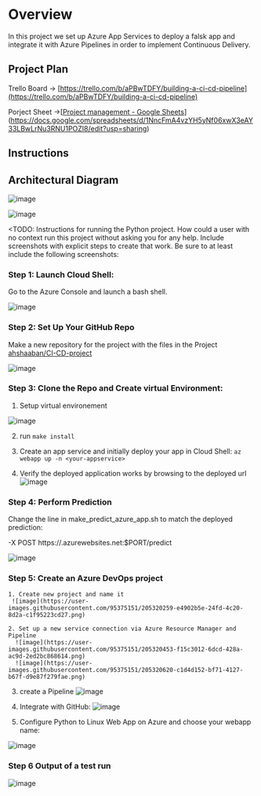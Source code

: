 # Overview

In this project we set up Azure App Services to deploy a falsk app and integrate it with Azure Pipelines in order to implement Continuous Delivery.

## Project Plan

Trello Board -> [https://trello.com/b/aPBwTDFY/building-a-ci-cd-pipeline](https://trello.com/b/aPBwTDFY/building-a-ci-cd-pipeline)

Porject Sheet ->[[Project management - Google Sheets](https://docs.google.com/spreadsheets/d/1NncFmA4vzYH5yNf06xwX3eAY33LBwLrNu3RNU1POZI8/edit#gid=489099311)](https://docs.google.com/spreadsheets/d/1NncFmA4vzYH5yNf06xwX3eAY33LBwLrNu3RNU1POZI8/edit?usp=sharing)

## Instructions


 ## Architectural Diagram

![image](https://user-images.githubusercontent.com/95375151/205433504-26092f88-30b1-42fa-8bec-e829f3ece8fa.png)


![image](https://user-images.githubusercontent.com/95375151/205130650-19f481e2-f0b2-49aa-bb15-e805d6143c34.png)
                                

<TODO:  Instructions for running the Python project.  How could a user with no context run this project without asking you for any help.  Include screenshots with explicit steps to create that work. Be sure to at least include the following screenshots:

### Step 1: Launch Cloud Shell:

Go to the Azure Console and launch a bash shell.

![image](https://user-images.githubusercontent.com/95375151/205315252-6ca944a6-3507-404a-9722-68f2d4837b82.png)

### Step 2: Set Up Your GitHub Repo 
Make a new repository for the project with the files in the Project  [ ahshaaban/CI-CD-project](https://github.com/ahshaaban/CI-CD-project)

![image](https://user-images.githubusercontent.com/95375151/205316206-260e951c-d4c4-43e7-acd3-03c599514c58.png)

### Step 3: Clone the Repo and Create virtual Environment:

  1. Setup virtual environement

![image](https://user-images.githubusercontent.com/95375151/205317504-101e4fee-0686-4eda-80be-21435b3e4d61.png)

   2. run ```make install```

   3. Create an app service and initially deploy your app in Cloud Shell:
    ```az webapp up -n <your-appservice>```

   4. Verify the deployed application works by browsing to the deployed url
      ![image](https://user-images.githubusercontent.com/95375151/205319243-cce34bc1-3b7a-4da8-a531-7a088f8e14ff.png)
      
### Step 4: Perform Prediction

Change the line in make_predict_azure_app.sh to match the deployed prediction:

-X POST https://<yourappname>.azurewebsites.net:$PORT/predict

![image](https://user-images.githubusercontent.com/95375151/205319601-faf8cc6e-0093-4901-a91d-b796ac0f42eb.png)
  
  ### Step 5: Create an Azure DevOps project
    1. Create new project and name it
     ![image](https://user-images.githubusercontent.com/95375151/205320259-e4902b5e-24fd-4c20-8d2a-c1f95223cd27.png)
  
    2. Set up a new service connection via Azure Resource Manager and Pipeline
      ![image](https://user-images.githubusercontent.com/95375151/205320453-f15c3012-6dcd-428a-ac9d-2ed2bc868614.png)
      ![image](https://user-images.githubusercontent.com/95375151/205320620-c1d4d152-bf71-4127-b67f-d9e87f279fae.png)


   3.  create a Pipeline
  ![image](https://user-images.githubusercontent.com/95375151/205320874-0a131af3-bd1e-4401-806d-46661fc99752.png)

   4. Integrate with GitHub:
   ![image](https://user-images.githubusercontent.com/95375151/205321116-6de14c25-6b88-4ac6-9cd0-0282e481785f.png)

   5. Configure Python to Linux Web App on Azure and choose your webapp name:
  
  ![image](https://user-images.githubusercontent.com/95375151/205321300-8abfcfa6-3392-49cb-96b7-0370f7a66143.png)



### Step 6 Output of a test run

![image](https://user-images.githubusercontent.com/95375151/205322409-57c25531-764f-4877-8d95-3ab0a71b1a7a.png)





